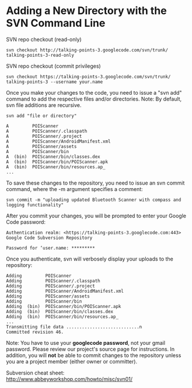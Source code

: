 # Adding a New Directory with the SVN Command Line #

SVN repo checkout (read-only)
```
svn checkout http://talking-points-3.googlecode.com/svn/trunk/  talking-points-3-read-only
```

SVN repo checkout (commit privileges)
```
svn checkout https://talking-points-3.googlecode.com/svn/trunk/ talking-points-3 --username your.name
```

Once you make your changes to the code, you need to issue a "svn add" command to add the respective files and/or directories. Note: By default, svn file additions are recursive.
```
svn add "file or directory"

A         POIScanner
A         POIScanner/.classpath
A         POIScanner/.project
A         POIScanner/AndroidManifest.xml
A         POIScanner/assets
A         POIScanner/bin
A  (bin)  POIScanner/bin/classes.dex
A  (bin)  POIScanner/bin/POIScanner.apk
A  (bin)  POIScanner/bin/resources.ap_
...
```
To save these changes to the repository, you need to issue an svn commit command, where the -m argument specifies a comment:

```
svn commit -m "uploading updated Bluetooth Scanner with compass and logging functionality"
```

After you commit your changes, you will be prompted to enter your Google Code password:

```
Authentication realm: <https://talking-points-3.googlecode.com:443> Google Code Subversion Repository

Password for ‘user.name: *********
```

Once you authenticate, svn will verbosely display your uploads to the repository:
```
Adding         POIScanner
Adding         POIScanner/.classpath
Adding         POIScanner/.project
Adding         POIScanner/AndroidManifest.xml
Adding         POIScanner/assets
Adding         POIScanner/bin
Adding  (bin)  POIScanner/bin/POIScanner.apk
Adding  (bin)  POIScanner/bin/classes.dex
Adding  (bin)  POIScanner/bin/resources.ap_
...
Transmitting file data ............................n
Committed revision 46.
```

Note: You have to use your **googlecode password**, not your gmail password.  Please review our project's source page for instructions. In addition, you will **not** be able to commit changes to the repository unless you are a project member (either owner or committer).

Subversion cheat sheet: http://www.abbeyworkshop.com/howto/misc/svn01/